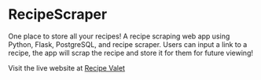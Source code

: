 # RecipeScraper
One place to store all your recipes! A recipe scraping web app using Python, Flask, PostgreSQL, and recipe scraper.
Users can input a link to a recipe, the app will scrap the recipe and store it for them for future viewing!

Visit the live website at [Recipe Valet](https://valet.recipes)
